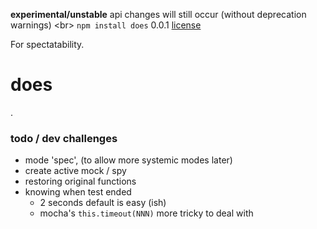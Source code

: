 **experimental/unstable** api changes will still occur (without deprecation warnings) <br\>
`npm install does` 0.0.1 [license](./license)



For spectatability.


does
====


.


### todo / dev challenges

* mode 'spec', (to allow more systemic modes later)
* create active mock / spy
* restoring original functions
* knowing when test ended
    * 2 seconds default is easy (ish)
    * mocha's `this.timeout(NNN)` more tricky to deal with
